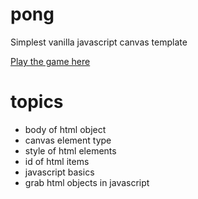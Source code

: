 # pong
Simplest vanilla javascript canvas template

[Play the game here](https://htmlpreview.github.io/?https://github.com/nodi-andy/pong/blob/main/pong.html)


# topics
- body of html object
- canvas element type
- style of html elements
- id of html items
- javascript basics
- grab html objects in javascript
